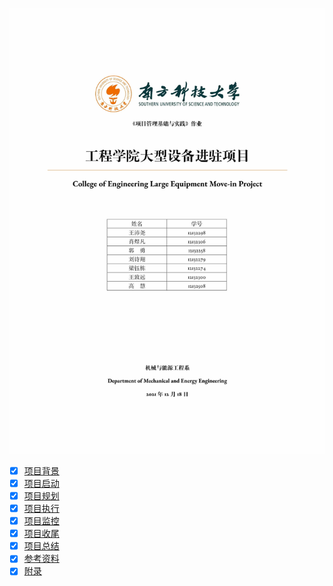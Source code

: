 ![](docs/static/image/cover.jpg)

- [x] [项目背景](docs/section/background.md)
- [x] [项目启动](docs/section/initiate.md)
- [x] [项目规划](docs/section/plan.md)
- [x] [项目执行](docs/section/execute.md)
- [x] [项目监控](docs/section/monitor.md)
- [x] [项目收尾](docs/section/close.md)
- [x] [项目总结](docs/section/conclusion.md)
- [x] [参考资料](docs/section/reference.md)
- [x] [附录](docs/section/appendix.md)
